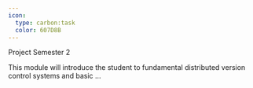 ```yaml
---
icon:
  type: carbon:task
  color: 607D8B
---
```


Project Semester 2

This module will introduce the student to fundamental distributed version control systems and basic  ... 
